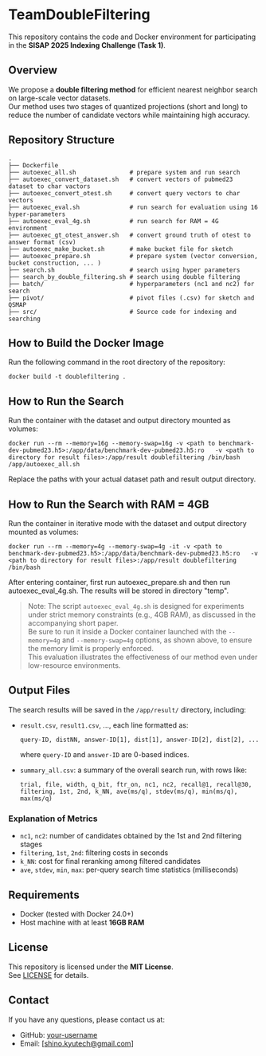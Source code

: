 # TeamDoubleFiltering

This repository contains the code and Docker environment for participating in the **SISAP 2025 Indexing Challenge (Task 1)**.

## Overview

We propose a **double filtering method** for efficient nearest neighbor search on large-scale vector datasets.  
Our method uses two stages of quantized projections (short and long) to reduce the number of candidate vectors while maintaining high accuracy.

## Repository Structure

```
.
├── Dockerfile
├── autoexec_all.sh               # prepare system and run search
├── autoexec_convert_dataset.sh   # convert vectors of pubmed23 dataset to char vactors
├── autoexec_convert_otest.sh     # convert query vectors to char vectors
├── autoexec_eval.sh              # run search for evaluation using 16 hyper-parameters
├── autoexec_eval_4g.sh           # run search for RAM = 4G environment
├── autoexec_gt_otest_answer.sh   # convert ground truth of otest to answer format (csv)
├── autoexec_make_bucket.sh       # make bucket file for sketch
├── autoexec_prepare.sh           # prepare system (vector conversion, bucket construction, ... )
├── search.sh                     # search using hyper parameters
├── search_by_double_filtering.sh # search using double filtering
├── batch/                        # hyperparameters (nc1 and nc2) for search
├── pivot/                        # pivot files (.csv) for sketch and QSMAP
├── src/                          # Source code for indexing and searching
```

## How to Build the Docker Image

Run the following command in the root directory of the repository:

```
docker build -t doublefiltering .
```

## How to Run the Search

Run the container with the dataset and output directory mounted as volumes:

```
docker run --rm --memory=16g --memory-swap=16g -v <path to benchmark-dev-pubmed23.h5>:/app/data/benchmark-dev-pubmed23.h5:ro   -v <path to directory for result files>:/app/result doublefiltering /bin/bash /app/autoexec_all.sh
```

Replace the paths with your actual dataset path and result output directory.

## How to Run the Search with RAM = 4GB 

Run the container in iterative mode with the dataset and output directory mounted as volumes:

```
docker run --rm --memory=4g --memory-swap=4g -it -v <path to benchmark-dev-pubmed23.h5>:/app/data/benchmark-dev-pubmed23.h5:ro   -v <path to directory for result files>:/app/result doublefiltering /bin/bash
```

After entering container, first run autoexec_prepare.sh and then run autoexec_eval_4g.sh. The results will be stored in directory "temp".

> Note: The script `autoexec_eval_4g.sh` is designed for experiments under strict memory constraints (e.g., 4GB RAM), as discussed in the accompanying short paper.  
> Be sure to run it inside a Docker container launched with the `--memory=4g` and `--memory-swap=4g` options, as shown above, to ensure the memory limit is properly enforced.  
> This evaluation illustrates the effectiveness of our method even under low-resource environments.

## Output Files

The search results will be saved in the `/app/result/` directory, including:

- `result.csv`, `result1.csv`, ..., each line formatted as:

  ```
  query-ID, distNN, answer-ID[1], dist[1], answer-ID[2], dist[2], ...
  ```

  where `query-ID` and `answer-ID` are 0-based indices.

- `summary_all.csv`: a summary of the overall search run, with rows like:

  ```
  trial, file, width, q_bit, ftr_on, nc1, nc2, recall@1, recall@30,
  filtering, 1st, 2nd, k_NN, ave(ms/q), stdev(ms/q), min(ms/q), max(ms/q)
  ```

### Explanation of Metrics

- `nc1`, `nc2`: number of candidates obtained by the 1st and 2nd filtering stages  
- `filtering`, `1st`, `2nd`: filtering costs in seconds  
- `k_NN`: cost for final reranking among filtered candidates  
- `ave`, `stdev`, `min`, `max`: per-query search time statistics (milliseconds)

## Requirements

- Docker (tested with Docker 24.0+)
- Host machine with at least **16GB RAM**

## License

This repository is licensed under the **MIT License**.  
See [LICENSE](./LICENSE) for details.

## Contact

If you have any questions, please contact us at:

- GitHub: [your-username](https://github.com/shino-kyutech)  
- Email: [shino.kyutech@gmail.com]
